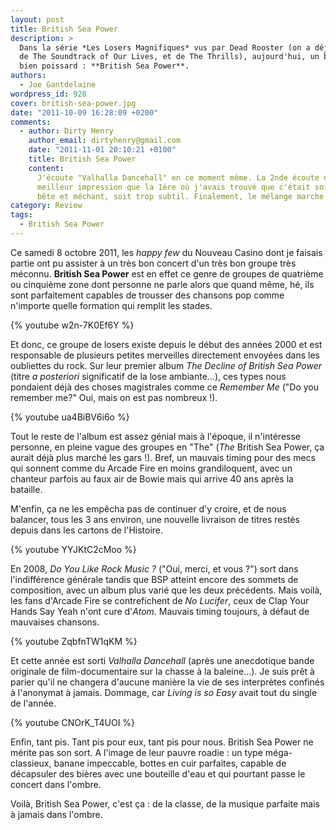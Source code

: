 ```yaml
---
layout: post
title: British Sea Power
description: >
  Dans la série *Les Losers Magnifiques* vus par Dead Rooster (on a déjà parlé
  de The Soundtrack of Our Lives, et de The Thrills), aujourd'hui, un bon groupe
  bien poissard : **British Sea Power**.
authors:
  - Joe Gantdelaine
wordpress_id: 928
cover: british-sea-power.jpg
date: "2011-10-09 16:28:09 +0200"
comments:
  - author: Dirty Henry
    author_email: dirtyhenry@gmail.com
    date: "2011-11-01 20:10:21 +0100"
    title: British Sea Power
    content:
      J'écoute "Valhalla Dancehall" en ce moment même. La 2nde écoute donne une
      meilleur impression que la 1ère où j'avais trouvé que c'était soit trop
      bête et méchant, soit trop subtil. Finalement, le mélange marche bien.
category: Review
tags:
  - British Sea Power
---
```


Ce samedi 8 octobre 2011, les _happy few_ du Nouveau Casino dont je faisais
partie ont pu assister à un très bon concert d'un très bon groupe très méconnu.
**British Sea Power** est en effet ce genre de groupes de quatrième ou cinquième
zone dont personne ne parle alors que quand même, hé, ils sont parfaitement
capables de trousser des chansons pop comme n'importe quelle formation qui
remplit les stades.

{% youtube w2n-7K0Ef6Y %}

Et donc, ce groupe de losers existe depuis le début des années 2000 et est
responsable de plusieurs petites merveilles directement envoyées dans les
oubliettes du rock. Sur leur premier album _The Decline of British Sea Power_
(titre _a posteriori_ significatif de la lose ambiante…), ces types nous
pondaient déjà des choses magistrales comme ce _Remember Me_ ("Do you remember
me?" Oui, mais on est pas nombreux !).

{% youtube ua4BiBV6i6o %}

Tout le reste de l'album est assez génial mais à l'époque, il n'intéresse
personne, en pleine vague des groupes en "The" (_The_ British Sea Power, ça
aurait déjà plus marché les gars !). Bref, un mauvais timing pour des mecs qui
sonnent comme du Arcade Fire en moins grandiloquent, avec un chanteur parfois au
faux air de Bowie mais qui arrive 40 ans après la bataille.

M'enfin, ça ne les empêcha pas de continuer d'y croire, et de nous balancer,
tous les 3 ans environ, une nouvelle livraison de titres restés depuis dans les
cartons de l'Histoire.

{% youtube YYJKtC2cMoo %}

En 2008, _Do You Like Rock Music ?_ ("Oui, merci, et vous ?") sort dans
l'indifférence générale tandis que BSP atteint encore des sommets de
composition, avec un album plus varié que les deux précédents. Mais voilà, les
fans d'Arcade Fire se contrefichent de _No Lucifer_, ceux de Clap Your Hands Say
Yeah n'ont cure d'_Atom_. Mauvais timing toujours, à défaut de mauvaises
chansons.

{% youtube ZqbfnTW1qKM %}

Et cette année est sorti _Valhalla Dancehall_ (après une anecdotique bande
originale de film-documentaire sur la chasse à la baleine…). Je suis prêt à
parier qu'il ne changera d'aucune manière la vie de ses interprètes confinés à
l'anonymat à jamais. Dommage, car _Living is so Easy_ avait tout du single de
l'année.

{% youtube CNOrK_T4UOI %}

Enfin, tant pis. Tant pis pour eux, tant pis pour nous. British Sea Power ne
mérite pas son sort. A l'image de leur pauvre roadie : un type méga-classieux,
banane impeccable, bottes en cuir parfaites, capable de décapsuler des bières
avec une bouteille d'eau et qui pourtant passe le concert dans l'ombre.

Voilà, British Sea Power, c'est ça : de la classe, de la musique parfaite mais à
jamais dans l'ombre.
